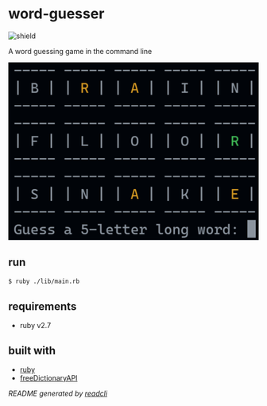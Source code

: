 # word-guesser

![shield](https://img.shields.io/github/license/Tch1b0/word-guesser)

A word guessing game in the command line

![example](./demo/example.png)

## run

```bash
$ ruby ./lib/main.rb
```

## requirements

-	ruby v2.7

## built with

-   [ruby](https://www.ruby-lang.org/)
-   [freeDictionaryAPI](https://github.com/meetDeveloper/freeDictionaryAPI)

_README generated by [readcli](https://github.com/Tch1b0/readcli)_
